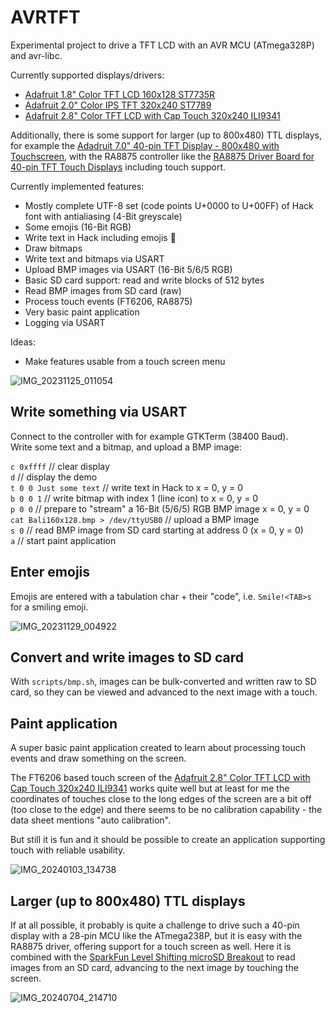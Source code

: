 # AVRTFT

Experimental project to drive a TFT LCD with an AVR MCU (ATmega328P) and avr-libc.  

Currently supported displays/drivers:

* [Adafruit 1.8" Color TFT LCD 160x128 ST7735R](https://www.adafruit.com/product/358)
* [Adafruit 2.0" Color IPS TFT 320x240 ST7789](https://www.adafruit.com/product/4311)
* [Adafruit 2.8" Color TFT LCD with Cap Touch 320x240 ILI9341](https://www.adafruit.com/product/2090)

Additionally, there is some support for larger (up to 800x480) TTL displays, for example the
[Adadruit 7.0" 40-pin TFT Display - 800x480 with Touchscreen](https://www.adafruit.com/product/2354),
with the RA8875 controller like the
[RA8875 Driver Board for 40-pin TFT Touch Displays](https://www.adafruit.com/product/1590) 
including touch support.

Currently implemented features:

* Mostly complete UTF-8 set (code points U+0000 to U+00FF) of Hack font
  with antialiasing (4-Bit greyscale)
* Some emojis (16-Bit RGB)
* Write text in Hack including emojis 🙂
* Draw bitmaps
* Write text and bitmaps via USART
* Upload BMP images via USART (16-Bit 5/6/5 RGB)
* Basic SD card support: read and write blocks of 512 bytes
* Read BMP images from SD card (raw)
* Process touch events (FT6206, RA8875)
* Very basic paint application
* Logging via USART

Ideas:

* Make features usable from a touch screen menu

![IMG_20231125_011054](https://github.com/gitdode/avrtft/assets/11530253/cd3d94eb-fb16-4d78-9eaa-bebfec8f8ef7)

## Write something via USART

Connect to the controller with for example GTKTerm (38400 Baud).  
Write some text and a bitmap, and upload a BMP image:

`c 0xffff` // clear display  
`d` // display the demo  
`t 0 0 Just some text` // write text in Hack to x = 0, y = 0  
`b 0 0 1` // write bitmap with index 1 (line icon) to x = 0, y = 0  
`p 0 0` // prepare to "stream" a 16-Bit (5/6/5) RGB BMP image x = 0, y = 0  
`cat Bali160x128.bmp > /dev/ttyUSB0` // upload a BMP image  
`s 0` // read BMP image from SD card starting at address 0 (x = 0, y = 0)  
`a` // start paint application

## Enter emojis

Emojis are entered with a tabulation char + their "code", i.e. `Smile!<TAB>s` for a smiling emoji.

![IMG_20231129_004922](https://github.com/gitdode/avrtft/assets/11530253/3a6cbcdd-d004-48d9-a227-ba21f91dac0b)

## Convert and write images to SD card

With `scripts/bmp.sh`, images can be bulk-converted and written raw to SD card, so they can be viewed and 
advanced to the next image with a touch.

## Paint application

A super basic paint application created to learn about processing touch events 
and draw something on the screen.  

The FT6206 based touch screen of the 
[Adafruit 2.8" Color TFT LCD with Cap Touch 320x240 ILI9341](https://www.adafruit.com/product/2090)
works quite well but at least for me the coordinates of touches close to the 
long edges of the screen are a bit off (too close to the edge) and there seems 
to be no calibration capability - the data sheet mentions "auto calibration".

But still it is fun and it should be possible to create an application 
supporting touch with reliable usability. 

![IMG_20240103_134738](https://github.com/gitdode/avrtft/assets/11530253/5e9947cc-e236-49e7-a06b-1dbfffa304b7)

## Larger (up to 800x480) TTL displays

If at all possible, it probably is quite a challenge to drive such a 40-pin display with a 28-pin 
MCU like the ATmega238P, but it is easy with the RA8875 driver, offering support for a touch screen 
as well. Here it is combined with the [SparkFun Level Shifting microSD Breakout](https://www.sparkfun.com/products/13743) 
to read images from an SD card, advancing to the next image by touching the screen.

![IMG_20240704_214710](https://github.com/gitdode/avrtft/assets/11530253/a09af16d-0dcf-4c1f-a8d6-0fb965b75fda)

